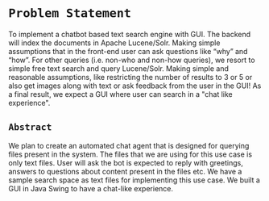 # `Problem Statement`

To implement a chatbot based text search engine with GUI. The backend will index
the documents in Apache Lucene/Solr. Making simple assumptions that in the front-end user can ask questions
like “why” and “how”. For other queries (i.e. non-who and non-how queries), we
resort to simple free text search and query Lucene/Solr. Making simple and
reasonable assumptions, like restricting the number of results to 3 or 5 or also get images
along with text or ask feedback from the user in the GUI! As a final result, we expect a
GUI where user can search in a "chat like experience".


## `Abstract`

We plan to create an automated chat agent that is designed for querying files present in the system. The files that we are using for this use case is only text files. User will ask the bot is expected to reply with greetings, answers to questions about content present in the files etc. We have a sample search space as text files for implementing this use case. We built a GUI in Java Swing to have a chat-like experience.
